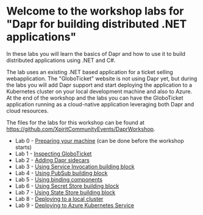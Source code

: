 # Welcome to the workshop labs for "Dapr for building distributed .NET applications"

In these labs you will learn the basics of Dapr and how to use it to build distributed applications using .NET and C#. 

The lab uses an existing .NET based application for a ticket selling webapplication. The "GloboTicket" website is not using Dapr yet, but during the labs you will add Dapr support and start deploying the application to a Kubernetes cluster on your local development machine and also to Azure. At the end of the workshop and the labs you can have the GloboTicket application running as a cloud-native application leveraging both Dapr and cloud resources.

The files for the labs for this workshop can be found at https://github.com/XpiritCommunityEvents/DaprWorkshop. 

- Lab 0 - [Preparing your machine](Lab-0-Preparing-your-machine) (can be done before the workshop starts)
- Lab 1 - [Inspecting GloboTicket](Lab-1-Inspecting-GloboTicket)
- Lab 2 - [Adding Dapr sidecars](Lab-2-Adding-Dapr-sidecars)
- Lab 3 - [Using Service Invocation building block](Lab-3-Using-Service-Invocation-block)
- Lab 4 - [Using PubSub building block](Lab-4-Using-PubSub-building-block)
- Lab 5 - [Using binding components](Lab-5-Using-binding-components)
- Lab 6 - [Using Secret Store building block](Lab-6-Using-Secret-Store-building-block)
- Lab 7 - [Using State Store building block](Lab-7-Using-State-Store-building-block)
- Lab 8 - [Deploying to a local cluster](Lab-8-Deploying-to-a-local-cluster)
- Lab 9 - [Deploying to Azure Kubernetes Service](Lab-9-Deploying-to-Azure-Kubernetes-Service)